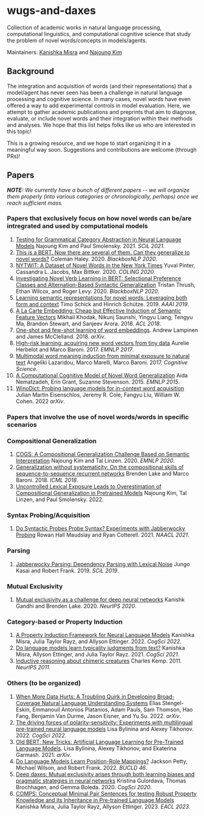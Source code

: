 # wugs-and-daxes
Collection of academic works in natural language processing, computational linguistics, and computational cognitive science that study the problem of novel words/concepts in models/agents.

Maintainers: [Kanishka Misra](https://github.com/kanishkamisra) and [Najoung Kim](https://github.com/najoungkim)

## Background

The integration and acquisition of words (and their representations) that a model/agent has never seen has been a challenge in natural language processing and cognitive science. In many cases, novel words have even offered a way to add experimental controls in model evaluation. Here, we attempt to gather academic publications and preprints that aim to diagnose, evaluate, or include novel words and their integration within their methods and analyses. We hope that this list helps folks like us who are interested in this topic!

This is a growing resource, and we hope to start organizing it in a meaningful way soon. Suggestions and contributions are welcome (through PRs)!

## Papers

***NOTE:*** *We currently have a bunch of different papers -- we will organize them properly (into various categories or chronologically, perhaps) once we reach sufficient mass.*

### Papers that exclusively focus on how novel words can be/are intregrated and used by computational models

1. [Testing for Grammatical Category Abstraction in Neural Language Models](https://aclanthology.org/2021.scil-1.59) Najoung Kim and Paul Smolensky. 2021. *SCiL 2021*.
2. [This is a BERT. Now there are several of them. Can they generalize to novel words?](https://aclanthology.org/2020.blackboxnlp-1.31) Coleman Haley. 2020. _BlackboxNLP 2020_.
3. [NYTWIT: A Dataset of Novel Words in the New York Times](https://aclanthology.org/2020.coling-main.572) Yuval Pinter, Cassandra L. Jacobs, Max Bittker. 2020. _COLING 2020_.
4. [Investigating Novel Verb Learning in BERT: Selectional Preference Classes and Alternation-Based Syntactic Generalization](https://aclanthology.org/2020.blackboxnlp-1.25) Tristan Thrush, Ethan Wilcox, and Roger Levy. 2020. _BlackboxNLP 2020_.
5. [Learning semantic representations for novel words: Leveraging both form and context](https://arxiv.org/abs/1811.03866) Timo Schick and Hinrich Schütze. 2019. _AAAI 2019_.
6. [A La Carte Embedding: Cheap but Effective Induction of Semantic Feature Vectors](https://aclanthology.org/P18-1002) Mikhail Khodak, Nikunj Saunshi, Yingyu Liang, Tengyu Ma, Brandon Stewart, and Sanjeev Arora. 2018. _ACL 2018_.
7. [One-shot and few-shot learning of word embeddings](https://arxiv.org/abs/1710.10280). Andrew Lampinen and James McClelland. 2018. _arXiv_.
8. [High-risk learning: acquiring new word vectors from tiny data](https://aclanthology.org/D17-1030) Aurelie Herbelot and Marco Baroni. 2017. *EMNLP 2017*.
9. [Multimodal word meaning induction from minimal exposure to natural text](https://onlinelibrary.wiley.com/doi/full/10.1111/cogs.12481) Angeliki Lazaridou, Marco Marelli, Marco Baroni. 2017. *Cognitive Science*.
10. [A Computational Cognitive Model of Novel Word Generalization](https://aclanthology.org/D15-1207) Aida Nematzadeh, Erin Grant, Suzanne Stevenson. 2015. _EMNLP 2015_.
11. [WinoDict: Probing language models for in-context word acquisition](http://arxiv.org/abs/2209.12153) Julian Martin Eisenschlos, Jeremy R. Cole, Fangyu Liu, William W. Cohen. 2022 _arXiv_.


### Papers that involve the use of novel words/words in specific scenarios

### Compositional Generalization

1. [COGS: A Compositional Generalization Challenge Based on Semantic Interpretation](https://aclanthology.org/2020.emnlp-main.731) Najoung Kim and Tal Linzen. 2020. *EMNLP 2020*.
2. [Generalization without systematicity: On the compositional skills of sequence-to-sequence recurrent networks](http://proceedings.mlr.press/v80/lake18a/lake18a.pdf) Brenden Lake and Marco Baroni. 2018. _ICML 2018_.
3. [Uncontrolled Lexical Exposure Leads to Overestimation of Compositional Generalization in Pretrained Models](https://najoungkim.github.io/assets/files/Kim_Linzen_Smolensky_uncontrolled_lexical_exposure.pdf) Najoung Kim, Tal Linzen, and Paul Smolensky. 2022.

### Syntax Probing/Acquisition
1. [Do Syntactic Probes Probe Syntax? Experiments with Jabberwocky Probing](https://aclanthology.org/2021.naacl-main.11) Rowan Hall Maudslay and Ryan Cotterell. 2021. _NAACL 2021_.

### Parsing
1. [Jabberwocky Parsing: Dependency Parsing with Lexical Noise](https://scholarworks.umass.edu/scil/vol2/iss1/13/) Jungo Kasai and Robert Frank. 2019. _SCiL 2019_.

### Mutual Exclusivity
1. [Mutual exclusivity as a challenge for deep neural networks](https://proceedings.neurips.cc/paper/2020/file/a378383b89e6719e15cd1aa45478627c-Paper.pdf) Kanishk Gandhi and Brenden Lake. 2020. _NeurIPS 2020_.

### Category-based or Property Induction
1. [A Property Induction Framework for Neural Language Models](https://arxiv.org/abs/2205.06910) Kanishka Misra, Julia Taylor Rayz, and Allyson Ettinger. 2022. *CogSci 2022*.
2. [Do language models learn typicality judgments from text?](https://escholarship.org/uc/item/9n77r9mr#main) Kanishka Misra, Allyson Ettinger, and Julia Taylor Rayz. 2021. *CogSci 2021*.
3. [Inductive reasoning about chimeric creatures](https://proceedings.neurips.cc/paper/2011/file/705f2172834666788607efbfca35afb3-Paper.pdf) Charles Kemp. 2011. _NeurIPS 2011_.


### Others (to be organized)
1. [When More Data Hurts: A Troubling Quirk in Developing Broad-Coverage Natural Language Understanding Systems](https://arxiv.org/abs/2205.12228) Elias Stengel-Eskin, Emmanouil Antonios Platanios, Adam Pauls, Sam Thomson, Hao Fang, Benjamin Van Durme, Jason Eisner, and Yu Su. 2022. _arXiv_.
2. [The driving forces of polarity-sensitivity: Experiments with multilingual pre-trained neural language models](https://lingbuzz.net/lingbuzz/006641) Lisa Bylinina and Alexey Tikhonov. 2022. _CogSci 2022_.
3. [Old BERT, New Tricks: Artificial Language Learning for Pre-Trained Language Models](https://arxiv.org/abs/2109.06333). Lisa Bylinina, Alexey Tikhonov, and Ekaterina Garmash. 2021. _arXiv_.
4. [Do Language Models Learn Position-Role Mappings?](https://arxiv.org/abs/2202.03611) Jackson Petty, Michael Wilson, and Robert Frank. 2022. _BUCLD 46_.
5. [Deep daxes: Mutual exclusivity arises through both learning biases and pragmatic strategies in neural networks](https://arxiv.org/abs/2004.03902) Kristina Gulordava, Thomas Brochhagen, and Gemma Boleda. 2020. _CogSci 2020_.
6. [COMPS: Conceptual Minimal Pair Sentences for testing Robust Property Knowledge and its Inheritance in Pre-trained Language Models](https://arxiv.org/abs/2210.01963) Kanishka Misra, Julia Taylor Rayz, Allyson Ettinger. 2023. _EACL 2023_.
